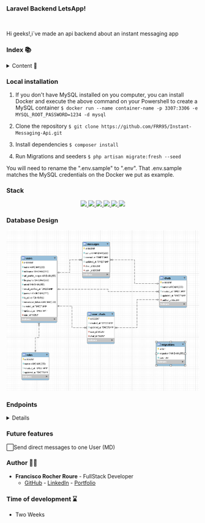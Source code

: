### Laravel Backend LetsApp! 
<img src="https://cdn-icons-png.flaticon.com/512/4564/4564089.png"   alt="" />

<p>Hi geeks!,i´ve made an api backend about an instant messaging app </p>


### Index 📚

<details>
  <summary> Content 📝</summary>
  <ol>
    <li><a href="#local-installation">Local installation</a></li>
    <li><a href="#stack">Stack</a></li>
    <li><a href="#database-design">Database Design</a></li>
    <li><a href="#endpoints">Endpoints</a></li>
    <li><a href="#future-features">Future features</a></li>
    <li><a href="#author-">Author</a></li>
    <li><a href="#time-of-development-">Time of development</a></li>
  </ol>
</details>


### Local installation 

1. If you don't have MySQL installed on you computer, you can install Docker and execute the above command on your Powershell to create a MySQL container
` $ docker run --name container-name -p 3307:3306 -e MYSQL_ROOT_PASSWORD=1234 -d mysql `

2. Clone the repository
` $ git clone https://github.com/FRR95/Instant-Messaging-Api.git `

3. Install dependencies
  `$ composer install`

4. Run Migrations and seeders
`$ php artisan migrate:fresh --seed`


You will need to rename the ".env.sample" to ".env". That .env.sample matches the MySQL credentials on the Docker we put as example.


### Stack 

<div align="center">
<a href="https://www.mysql.com/">
    <img src= "https://img.shields.io/badge/MySQL-00000F?style=for-the-badge&logo=mysql&logoColor=white"/>
</a>
<a href="https://www.php.net/">
    <img src= "https://img.shields.io/badge/PHP-777BB4?style=for-the-badge&logo=php&logoColor=white"/>
</a>
<a href="https://laravel.com/">
    <img src= "https://img.shields.io/badge/Laravel-FF2D20?style=for-the-badge&logo=laravel&logoColor=white"/>
</a>
<a href="https://getcomposer.org/">
    <img src= "https://img.shields.io/badge/Composer-885630?style=for-the-badge&logo=Composer&logoColor=white"/>
</a>
  <a href="https://git-scm.com/">
    <img src="https://img.shields.io/badge/GIT-E44C30?style=for-the-badge&logo=git&logoColor=white"/>
</a>
  <a href="https://www.postman.com/">
    <img src="https://img.shields.io/badge/Postman-FF6C37?style=for-the-badge&logo=Postman&logoColor=white"/>
</a>
</div>

### Database Design 

![BD](public/imgs/diagrama-base-de-datos.PNG)

### Endpoints 
<details>
<summary>Details</summary>

**In every endpoint you need to put this in your client**

- Headers > Accept > value


``` json
application/json
```


- Auth
    - Register:

            POST http://localhost:8000/api/auth/register
        
        body:


        ``` json
            {
                "name": "Luis",
                "nickname":"@Luis",
                "email": "luis@luis.com",
                "password": "12345678"
            }
        ```


    - Log in

            POST http://localhost:8000/api/login 
        
        body:


        ``` json
            {
                "email": "luis@luis.com",
                "password": "12345678"
            }
        ```
    
    - GET: Get user profile info *
    http://localhost:8000/api/user/me


    - DELETE: logout *
    http://localhost:8000/api/logout

    - POST: change is active user to false *
    http://localhost:8000/api/logout

- Users
    - PUT: update profile *
    http://localhost:8000/api/user/me

    ```sh
    {
        "name":"[your name here]",
        "biography":"[your biography here]"
    }
    ```

    - GET: get all users *
    http://localhost:8000/api/users?page=(number of page)?nickname=(user name or nickname)

    - GET: get user profile * 
    http://localhost:8000/api/users/{id}


    - PUT: update user profile by Id * (admin)
    http://localhost:8000/api/games/{id}

    ```sh
    {
        "name": "[your name here]",
        "biography": "[biography here]"
       
    }
    ```

    - DELETE: Delete more than one user * 
    http://localhost:8000/api/users

       ```sh
    {
        "checkbox": "[array users id]",
       
       
    }
    ```

      - DELETE: Delete  one user * 
       http://localhost:8000/api/user/{id}


- Chats
    - GET: get user chats *
    http://localhost:8000/api/chats


    - POST: create new chat *
    http://localhost:8000/api/chats 


    ```sh
    {
        "name": "[chat name here]",
    }
    ```

    - PUT: update chat *
    http://localhost:8000/api/chats/{id}


    ```sh
    {
        "name": "[chat here]"
    }
    ```

    - DELETE: delete chat *
    http://localhost:8000/api/chats/{id}

- User Chats

    - GET: get all users from chat *
    http://localhost:8000/api/userchats/{id}


    - POST: add user to chat * (author of the chat)
    http://localhost:8000/api/userchats/user/{userId}/chat/{chatId}


    - DELETE: remove user from chat * (author of the chat)
    http://localhost:8000/api/userchats/user/{userId}/chat/{chatId}

    - DELETE: leave chat * 
    http://localhost:8000/api/userchats/user/{chatId}
  

- Messages

   - GET: get all messages from chat *
    http://localhost:8000/api/messages/{chatId}

   - POST: create new message to chat *
    http://localhost:8000/api/messages/{chatId}

       ```sh
    {
        "content": "[your message content here]"
    }
    ```

  - PUT: update your message*
    http://localhost:8000/api/messages/{chatId}/message/{messageId}


    ```sh
    {
        "content": "[your message content here]"
    }
    ```
 
  - DELETE: delete your message *
    http://localhost:8000/api/messages/{chatId}/message/{messageId}


*In these cases you need to put your token in your client

- Auth>Bearer>Bearer Token

    ```sh
    {
        [your token here]
    }
    ```

    admin account

      ```sh
    {
        "email":"Admin@gmail.com",
        "password":"12345678"
    }
    ```

</details>

### Future features 

 ⬜Send direct messages to one User (MD)
 


### Author 🙍‍♂️

- **Francisco Rocher Roure** - FullStack Developer
  - [GitHub](https://github.com/FRR95) - [LinkedIn](https://www.linkedin.com/in/franciscorocher/) - [Portfolio](https://franciscorocherdev.com/)

### Time of development ⌛

- Two Weeks






